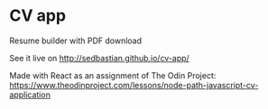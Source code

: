 # CV app
Resume builder with PDF download


See it live on http://sedbastian.github.io/cv-app/

Made with React as an assignment of The Odin Project:
https://www.theodinproject.com/lessons/node-path-javascript-cv-application
